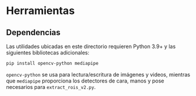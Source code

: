 # Herramientas

## Dependencias

Las utilidades ubicadas en este directorio requieren Python 3.9+ y las
siguientes bibliotecas adicionales:

```bash
pip install opencv-python mediapipe
```

`opencv-python` se usa para lectura/escritura de imágenes y videos, mientras
que `mediapipe` proporciona los detectores de cara, manos y pose necesarios
para `extract_rois_v2.py`.
